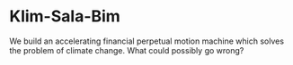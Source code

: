 # Klim-Sala-Bim
We build an accelerating financial perpetual motion machine which solves the problem of climate change. What could possibly go wrong?
